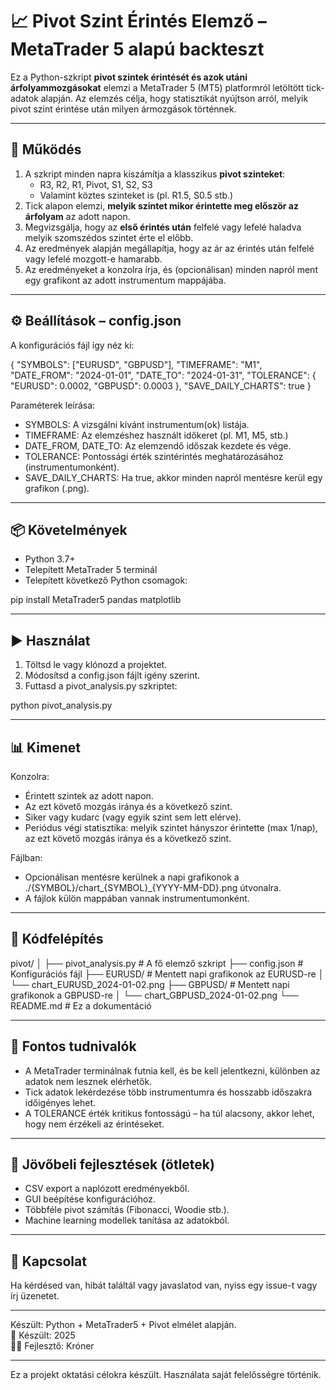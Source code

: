 # 📈 Pivot Szint Érintés Elemző – MetaTrader 5 alapú backteszt

Ez a Python-szkript **pivot szintek érintését és azok utáni árfolyammozgásokat** elemzi a MetaTrader 5 (MT5) platformról letöltött tick-adatok alapján. Az elemzés célja, hogy statisztikát nyújtson arról, melyik pivot szint érintése után milyen ármozgások történnek.

---

## 🧠 Működés

1. A szkript minden napra kiszámítja a klasszikus **pivot szinteket**:
   - R3, R2, R1, Pivot, S1, S2, S3
   - Valamint köztes szinteket is (pl. R1.5, S0.5 stb.)
2. Tick alapon elemzi, **melyik szintet mikor érintette meg először az árfolyam** az adott napon.
3. Megvizsgálja, hogy az **első érintés után** felfelé vagy lefelé haladva melyik szomszédos szintet érte el előbb.
4. Az eredmények alapján megállapítja, hogy az ár az érintés után felfelé vagy lefelé mozgott-e hamarabb.
5. Az eredményeket a konzolra írja, és (opcionálisan) minden napról ment egy grafikont az adott instrumentum mappájába.

---

## ⚙️ Beállítások – config.json

A konfigurációs fájl így néz ki:

{
  "SYMBOLS": ["EURUSD", "GBPUSD"],
  "TIMEFRAME": "M1",
  "DATE_FROM": "2024-01-01",
  "DATE_TO": "2024-01-31",
  "TOLERANCE": {
    "EURUSD": 0.0002,
    "GBPUSD": 0.0003
  },
  "SAVE_DAILY_CHARTS": true
}

Paraméterek leírása:

- SYMBOLS: A vizsgálni kívánt instrumentum(ok) listája.
- TIMEFRAME: Az elemzéshez használt időkeret (pl. M1, M5, stb.)
- DATE_FROM, DATE_TO: Az elemzendő időszak kezdete és vége.
- TOLERANCE: Pontossági érték szintérintés meghatározásához (instrumentumonként).
- SAVE_DAILY_CHARTS: Ha true, akkor minden napról mentésre kerül egy grafikon (.png).

---

## 📦 Követelmények

- Python 3.7+
- Telepített MetaTrader 5 terminál
- Telepített következő Python csomagok:

pip install MetaTrader5 pandas matplotlib

---

## ▶️ Használat

1. Töltsd le vagy klónozd a projektet.
2. Módosítsd a config.json fájlt igény szerint.
3. Futtasd a pivot_analysis.py szkriptet:

python pivot_analysis.py

---

## 📊 Kimenet

Konzolra:

- Érintett szintek az adott napon.
- Az ezt követő mozgás iránya és a következő szint.
- Siker vagy kudarc (vagy egyik szint sem lett elérve).
- Periódus végi statisztika: melyik szintet hányszor érintette (max 1/nap), az ezt követő mozgás iránya és a következő szint. 

Fájlban:

- Opcionálisan mentésre kerülnek a napi grafikonok a ./{SYMBOL}/chart_{SYMBOL}_{YYYY-MM-DD}.png útvonalra.
- A fájlok külön mappában vannak instrumentumonként.

---

## 🧪 Kódfelépítés

pivot/
│
├── pivot_analysis.py      # A fő elemző szkript
├── config.json            # Konfigurációs fájl
├── EURUSD/                # Mentett napi grafikonok az EURUSD-re
│   └── chart_EURUSD_2024-01-02.png
├── GBPUSD/                # Mentett napi grafikonok a GBPUSD-re
│   └── chart_GBPUSD_2024-01-02.png
└── README.md              # Ez a dokumentáció

---

## 📌 Fontos tudnivalók

- A MetaTrader terminálnak futnia kell, és be kell jelentkezni, különben az adatok nem lesznek elérhetők.
- Tick adatok lekérdezése több instrumentumra és hosszabb időszakra időigényes lehet.
- A TOLERANCE érték kritikus fontosságú – ha túl alacsony, akkor lehet, hogy nem érzékeli az érintéseket. 

---

## 🚀 Jövőbeli fejlesztések (ötletek)

- CSV export a naplózott eredményekből.
- GUI beépítése konfigurációhoz.
- Többféle pivot számítás (Fibonacci, Woodie stb.).
- Machine learning modellek tanítása az adatokból.

---

## 📮 Kapcsolat

Ha kérdésed van, hibát találtál vagy javaslatod van, nyiss egy issue-t vagy írj üzenetet.

---

Készült: Python + MetaTrader5 + Pivot elmélet alapján.  
📅 Készült: 2025  
👨‍💻 Fejlesztő: Króner

---

Ez a projekt oktatási célokra készült. Használata saját felelősségre történik.
